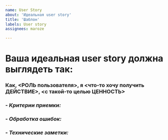 ```yaml
---
name: User Story
about: 'Идеальная user story'
title: 'Шаблон'
labels: User story
assignees: maroze

---
```

# **Ваша идеальная user story должна выглядеть так:**

### **Как, <РОЛЬ пользователя>, я <что-то хочу получить ДЕЙСТВИЕ>, <с такой-то целью ЦЕННОСТЬ>**

### - ***Критерии приемки:***

### - ***Обработка ошибок:***

### - ***Технические заметки:***

